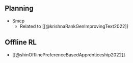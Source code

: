 ## Planning
* Smcp
	* Related to [[@krishnaRankGenImprovingText2022]]

## Offline RL
* [[@shinOfflinePreferenceBasedApprenticeship2022]]